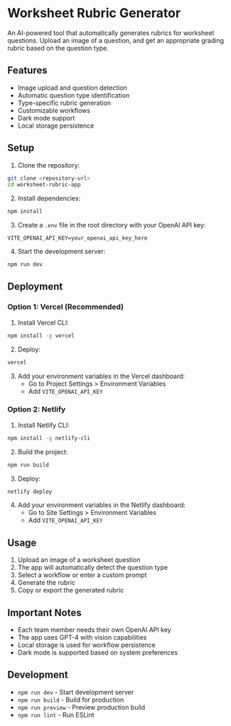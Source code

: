 # Worksheet Rubric Generator

An AI-powered tool that automatically generates rubrics for worksheet questions. Upload an image of a question, and get an appropriate grading rubric based on the question type.

## Features

- Image upload and question detection
- Automatic question type identification
- Type-specific rubric generation
- Customizable workflows
- Dark mode support
- Local storage persistence

## Setup

1. Clone the repository:
```bash
git clone <repository-url>
cd worksheet-rubric-app
```

2. Install dependencies:
```bash
npm install
```

3. Create a `.env` file in the root directory with your OpenAI API key:
```
VITE_OPENAI_API_KEY=your_openai_api_key_here
```

4. Start the development server:
```bash
npm run dev
```

## Deployment

### Option 1: Vercel (Recommended)

1. Install Vercel CLI:
```bash
npm install -g vercel
```

2. Deploy:
```bash
vercel
```

3. Add your environment variables in the Vercel dashboard:
   - Go to Project Settings > Environment Variables
   - Add `VITE_OPENAI_API_KEY`

### Option 2: Netlify

1. Install Netlify CLI:
```bash
npm install -g netlify-cli
```

2. Build the project:
```bash
npm run build
```

3. Deploy:
```bash
netlify deploy
```

4. Add your environment variables in the Netlify dashboard:
   - Go to Site Settings > Environment Variables
   - Add `VITE_OPENAI_API_KEY`

## Usage

1. Upload an image of a worksheet question
2. The app will automatically detect the question type
3. Select a workflow or enter a custom prompt
4. Generate the rubric
5. Copy or export the generated rubric

## Important Notes

- Each team member needs their own OpenAI API key
- The app uses GPT-4 with vision capabilities
- Local storage is used for workflow persistence
- Dark mode is supported based on system preferences

## Development

- `npm run dev` - Start development server
- `npm run build` - Build for production
- `npm run preview` - Preview production build
- `npm run lint` - Run ESLint

